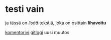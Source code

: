 # testi vain

ja tässä on *lisää* tekstiä, joka on osittain **lihavoitu**

[komentorivi](https://github.com/WitCanStain/ot-harjoitustyo/blob/master/laskarit/viikko1/komentorivi.txt)
[gitlogi](https://github.com/WitCanStain/ot-harjoitustyo/blob/master/laskarit/viikko1/gitlog.txt)
uusi muutos
